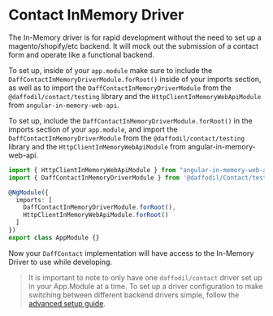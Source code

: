 # Contact InMemory Driver

The In-Memory driver is for rapid development without the need to set up a magento/shopify/etc backend. It will mock out the submission of a contact form and operate like a functional backend.

To set up, inside of your `app.module` make sure to include the `DaffContactInMemoryDriverModule.forRoot()` inside of your imports section, as well as to import the `DaffContactInMemoryDriverModule` from the `@daffodil/contact/testing` library and the `HttpClientInMemoryWebApiModule` from `angular-in-memory-web-api`.

To set up, include the `DaffContactInMemoryDriverModule.forRoot()` in the imports section of your `app.module`, and import the `DaffContactInMemoryDriverModule` from the `@daffodil/contact/testing` library and the `HttpClientInMemoryWebApiModule` from angular-in-memory-web-api.

```typescript
import { HttpClientInMemoryWebApiModule } from "angular-in-memory-web-api";
import { DaffContactInMemoryDriverModule } from '@daffodil/Contact/testing';

@NgModule({
  imports: [
    DaffContactInMemoryDriverModule.forRoot(),
    HttpClientInMemoryWebApiModule.forRoot()
  ]
})
export class AppModule {}
```

Now your `DaffContact` implementation will have access to the In-Memory Driver to use while developing.

> It is important to note to only have one `daffodil/contact` driver set up in your App.Module at a time. To set up a driver configuration to make switching between different backend drivers simple, follow the [advanced setup guide](). <!-- later on this can link to a guide about setting up a config file for multiple drivers like demo -->
